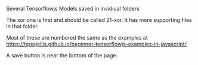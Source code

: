 Several Tensorflowjs Models saved in invidiual folders


The xor one is first and should be called 21-xor. It has more supporting files in that folder.

Most of these are numbered the same as the examples at https://hpssjellis.github.io/beginner-tensorflowjs-examples-in-javascript/


A save button is near the bottom of the page.
